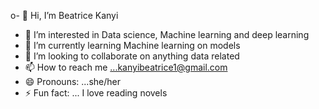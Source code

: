 o- 👋 Hi, I’m Beatrice Kanyi
- 👀 I’m interested in Data science, Machine learning and deep learning
- 🌱 I’m currently learning  Machine learning on models
- 💞️ I’m looking to collaborate on anything data related
- 📫 How to reach me ...kanyibeatrice1@gmail.com
- 😄 Pronouns: ...she/her
- ⚡ Fun fact: ... I love reading novels

<!---
KanyiB/KanyiB is a ✨ special ✨ repository because its `README.md` (this file) appears on your GitHub profile.
You can click the Preview link to take a look at your changes.
--->
